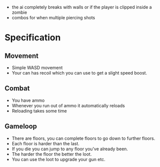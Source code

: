 - the ai completely breaks with walls or if the player is clipped inside a zombie
- combos for when multiple piercing shots

# Specification

## Movement

- Simple WASD movement
- Your can has recoil which you can use to get a slight speed boost.

## Combat

- You have ammo
- Whenever you run out of ammo it automatically reloads
- Reloading takes some time

## Gameloop

- There are floors, you can complete floors to go down to further floors.
- Each floor is harder than the last.
- If you die you can jump to any floor you've already been.
- The harder the floor the better the loot.
- You can use the loot to upgrade your gun etc.
